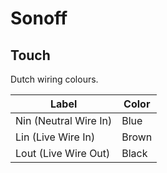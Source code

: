 # Sonoff

## Touch

Dutch wiring colours.

| Label                 | Color |
| --------------------- | ----- |
| Nin (Neutral Wire In) | Blue  |
| Lin (Live Wire In)    | Brown |
| Lout (Live Wire Out)  | Black |
